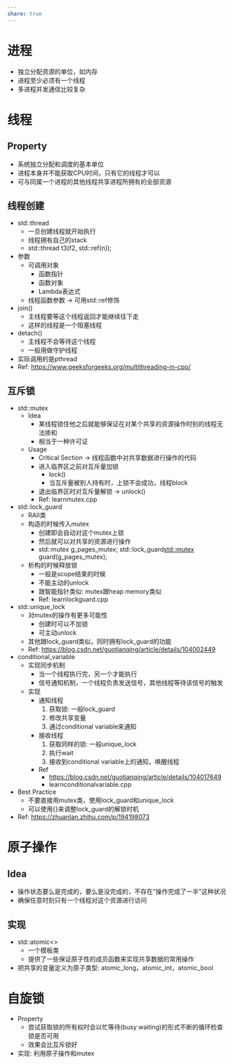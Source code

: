 ```yaml
---
share: true
---
```

# 进程
- 独立分配资源的单位，如内存
- 进程至少必须有一个线程
- 多进程并发通信比较复杂

# 线程

## Property
- 系统独立分配和调度的基本单位
- 进程本身并不能获取CPU时间，只有它的线程才可以
- 可与同属一个进程的其他线程共享进程所拥有的全部资源

## 线程创建
- std::thread
	- 一旦创建线程就开始执行
	- 线程拥有自己的stack
	- std::thread t3(f2, std::ref(n));
- 参数
	- 可调用对象
		- 函数指针
		- 函数对象
		- Lambda表达式
	- 线程函数参数 -> 可用std::ref修饰
- join()
	- 主线程要等这个线程返回才能继续往下走
	- 这样的线程是一个阻塞线程
- detach()
	- 主线程不会等待这个线程
	- 一般用做守护线程
- 实际调用的是pthread
- Ref: https://www.geeksforgeeks.org/multithreading-in-cpp/

## 互斥锁
- std::mutex
	- Idea
		- 某线程锁住他之后就能够保证在对某个共享的资源操作时别的线程无法掺和
		- 相当于一种许可证
	- Usage
		- Critical Section -> 线程函数中对共享数据进行操作的代码
		- 进入临界区之前对互斥量加锁
			- lock()
			- 当互斥量被别人持有时，上锁不会成功，线程block
		- 退出临界区时对互斥量解锁 -> unlock()
		- Ref: learnmutex.cpp
- std::lock_guard
	- RAII类
	- 构造的时候传入mutex
		- 创建即会自动对这个mutex上锁
		- 然后就可以对共享的资源进行操作
		- std::mutex g_pages_mutex; 
		   std::lock_guard<std::mutex> guard(g_pages_mutex);
	- 析构的时候释放锁
		- 一般是scope结束的时候
		- 不能主动的unlock
		- 跟智能指针类似: mutex跟heap memory类似
		- Ref: learnlockguard.cpp
- std::unique_lock
	- 对mutex的操作有更多可能性
		- 创建时可以不加锁
		- 可主动unlock
	- 其他跟lock_guard类似，同时拥有lock_guard的功能
	- Ref: https://blog.csdn.net/guotianqing/article/details/104002449
- conditional_variable
	- 实现同步机制
		- 当一个线程执行完，另一个才能执行
		- 信号通知机制，一个线程负责发送信号，其他线程等待该信号的触发
	- 实现
		- 通知线程
			1. 获取锁: 一般lock_guard
			2. 修改共享变量
			3. 通过conditional variable来通知
		- 接收线程
			1. 获取同样的锁: 一般unique_lock
			2. 执行wait
			3. 接收到conditional variable上的通知，唤醒线程
		- Ref
			- https://blog.csdn.net/guotianqing/article/details/104017649
			- learnconditionalvariable.cpp
- Best Practice
	- 不要直接用mutex类，使用lock_guard和unique_lock
	- 可以使用{}来调整lock_guard的解锁时机
- Ref: https://zhuanlan.zhihu.com/p/194198073

# 原子操作

## Idea
- 操作状态要么是完成的，要么是没完成的，不存在“操作完成了一半”这种状况
- 确保任意时刻只有一个线程对这个资源进行访问

## 实现
- std::atomic<>
	- 一个模板类
	- 提供了一些保证原子性的成员函数来实现共享数据的常用操作
- 把共享的变量定义为原子类型: atomic_long，atomic_int，atomic_bool

# 自旋锁
- Property
	- 尝试获取锁的所有权时会以忙等待(busy waiting)的形式不断的循环检查锁是否可用
	- 效果会比互斥锁好
- 实现: 利用原子操作和mutex